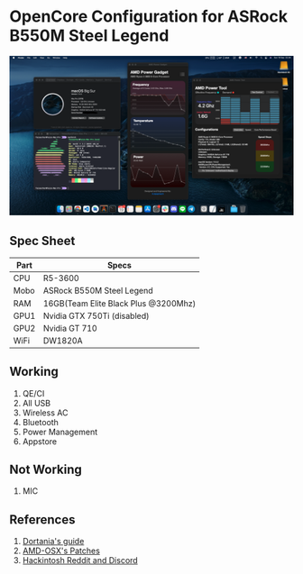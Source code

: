 # OpenCore Configuration for ASRock B550M Steel Legend
![Opening](Screenshots/Screenshot1.png)
## Spec Sheet
| Part        | Specs                               |
|-------------|-------------------------------------|
| CPU         | R5-3600                             |
| Mobo        | ASRock B550M Steel Legend           |
| RAM         | 16GB(Team Elite Black Plus @3200Mhz)|
| GPU1        | Nvidia GTX 750Ti (disabled)         |
| GPU2        | Nvidia GT 710                       |
| WiFi        | DW1820A                             |

## Working
1. QE/CI
2. All USB
3. Wireless AC
4. Bluetooth
5. Power Management
6. Appstore

## Not Working 
1. MIC

## References
1. [Dortania's guide](https://github.com/dortania/vanilla-laptop-guide)
2. [AMD-OSX's Patches](https://github.com/AMD-OSX/AMD_Vanilla)
3. [Hackintosh Reddit and Discord](https://reddit.com/r/hackintosh)
